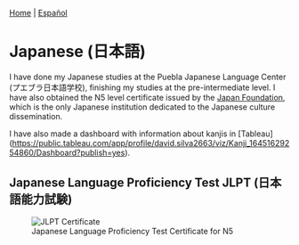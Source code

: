 [Home](index.md) | [Español](japaneseesp.md)
# Japanese (日本語)

I have done my Japanese studies at the Puebla Japanese Language Center (プエブラ日本語学校), finishing my studies at the pre-intermediate level. I have also obtained the N5 level certificate issued by the [Japan Foundation](https://www.jpf.go.jp/e/), which is the only Japanese institution dedicated to the Japanese culture dissemination.

I have also made a dashboard with information about kanjis in [Tableau] (https://public.tableau.com/app/profile/david.silva2663/viz/Kanji_16451629254860/Dashboard?publish=yes).

## Japanese Language Proficiency Test JLPT (日本語能力試験)

<figure>
  <img
  src="https://imgur.com/D0Bz93f.jpg"
  alt="JLPT Certificate">
  <figcaption>Japanese Language Proficiency Test Certificate for N5 </figcaption>
</figure>
<br/>